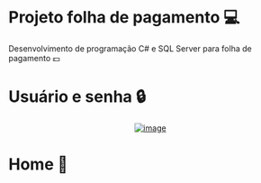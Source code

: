 # Projeto folha de pagamento 💻

<p>Desenvolvimento de programação C# e SQL Server para folha de pagamento 💵</p>

# Usuário e senha 🔒

<div align="center">
<a href="https://ibb.co/KFNHJT1"><img src="https://i.ibb.co/dGbyR8h/image.png" alt="image" border="0"></a>
</div>

# Home 🚪
